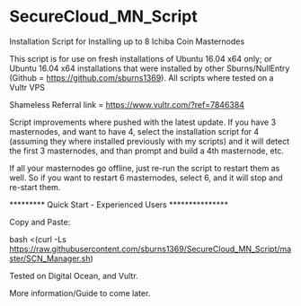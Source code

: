 # SecureCloud_MN_Script
Installation Script for Installing up to 8 Ichiba Coin Masternodes

This script is for use on fresh installations of Ubuntu 16.04 x64 only; or Ubuntu 16.04 x64 installations that were installed by other Sburns/NullEntry (Github = https://github.com/sburns1369). All scripts where tested on a Vultr VPS

Shameless Referral link = https://www.vultr.com/?ref=7846384

Script improvements where pushed with the latest update. If you have 3 masternodes, and want to have 4, select the installation script for 4 (assuming they where installed previously with my scripts) and it will detect the first 3 masternodes, and than prompt and build a 4th masternode, etc.

If all your masternodes go offline, just re-run the script to restart them as well. So if you want to restart 6 masternodes, select 6, and it will stop and re-start them.

********* Quick Start - Experienced Users ***************

Copy and Paste:

bash <(curl -Ls https://raw.githubusercontent.com/sburns1369/SecureCloud_MN_Script/master/SCN_Manager.sh)

Tested on Digital Ocean, and Vultr.

More information/Guide to come later.
